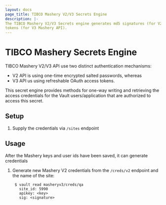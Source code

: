 ```yaml
---
layout: docs
page_title: TIBCO Mashery V2/V3 Secrets Engine
description: |-
The TIBCO Mashery V2/V3 Secrets engine generates md5 signatures (for V2 Mashery API) and access/refresh
tokens (for V3 Mashery API). 
---
```


# TIBCO Mashery Secrets Engine

TIBCO Mashery V2/V3 API use two distinct authentication mechanisms:
- V2 API is using one-time encrypted salted passwords, whereas
- V3 API us using refreshable OAuth access tokens.

This secret engine provides methods for one-way writing and retrieving the access credentials
for the Vault users/application that are authorized to access this secret.

## Setup

1. Supply the credentials via `/sites` endpoint


## Usage

After the Mashery keys and user ids have been saved, it can generate credentials

1. Generate new Mashery V2 credentials from the `/creds/v2` endpoint and the name of the
   site:
   
    ```text
     $ vault read masheryv3/creds/qa
       site_id: 5990
       apikey: <key>
       sig: <signature>
     ```